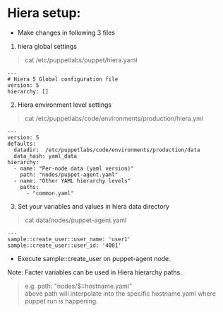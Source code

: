 # Hiera setup: 
- Make changes in following 3 files  
1. hiera global settings 
> cat /etc/puppetlabs/puppet/hiera.yaml
```
---
# Hiera 5 Global configuration file
version: 5
hierarchy: []
```

2. Hiera environment level settings

> cat /etc/puppetlabs/code/environments/production/hiera.yml
```
---
version: 5
defaults:
  datadir:  /etc/puppetlabs/code/environments/production/data
  data_hash: yaml_data
hierarchy:
  - name: "Per-node data (yaml version)"
    path: "nodes/puppet-agent.yaml"
  - name: "Other YAML hierarchy levels"
    paths:
      - "common.yaml"
```

3. Set your variables and values in hiera data directory  
> cat data/nodes/puppet-agent.yaml 
```
---
sample::create_user::user_name: 'user1'
sample::create_user::user_id: '4001'
```

- Execute sample::create_user on puppet-agent node. 

Note: Facter variables can be used in Hiera hierarchy paths.  
> e.g. path: "nodes/$::hostname.yaml"  
above path will interpolate into the specific hostname.yaml where puppet run is happening.  
